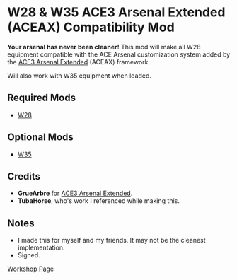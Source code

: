 <h1>W28 & W35 ACE3 Arsenal Extended (ACEAX) Compatibility Mod</h1>
<p><strong>Your arsenal has never been cleaner!</strong> This mod will make all W28 equipment compatible with the ACE Arsenal customization system added by the <a href=""https://steamcommunity.com/workshop/filedetails/?id=2522638637">ACE3 Arsenal Extended</a> (ACEAX) framework.</p>
<p>Will also work with W35 equipment when loaded.</p>
<h2>Required Mods</h2>
<ul>
  <li><a href="https://steamcommunity.com/sharedfiles/filedetails/?id=3205870510">W28</a></li>
</ul>
<h2>Optional Mods</h2>
<ul>
  <li><a href="https://steamcommunity.com/sharedfiles/filedetails/?id=3274341538">W35</a></li>
</ul>
<h2>Credits</h2>
<ul>
  <li><strong>GrueArbre</strong> for <a href="https://steamcommunity.com/workshop/filedetails/?id=2522638637">ACE3 Arsenal Extended</a>.</li>
  <li><strong>TubaHorse</strong>, who's work I referenced while making this.</li>
</ul>
<h2>Notes</h2>
<ul>
  <li>I made this for myself and my friends. It may not be the cleanest implementation.</li>
  <li>Signed.</li>
</ul>
<p><a href="https://steamcommunity.com/sharedfiles/filedetails/?id=3521531791">Workshop Page</a></p>
